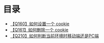 # 目录
+ [【Q160】如何设置一个 cookie](161.html)
+ [【Q161】如何删除一个 cookie](162.html)
+ [【Q210】如何判断当前环境时移动端还是PC端](211.html)